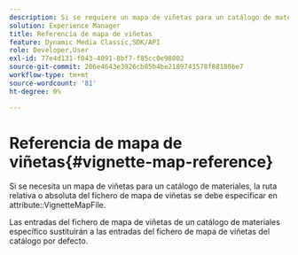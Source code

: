 ```yaml
---
description: Si se requiere un mapa de viñetas para un catálogo de materiales, la ruta relativa o absoluta del fichero de mapa de viñetas se debe especificar en el atributo VignetteMapFile.
solution: Experience Manager
title: Referencia de mapa de viñetas
feature: Dynamic Media Classic,SDK/API
role: Developer,User
exl-id: 77e4d131-f043-4091-8bf7-f85cc0e98002
source-git-commit: 206e4643e3926cb85b4be2189743578f88180be7
workflow-type: tm+mt
source-wordcount: '81'
ht-degree: 0%

---
```


# Referencia de mapa de viñetas{#vignette-map-reference}

Si se necesita un mapa de viñetas para un catálogo de materiales, la ruta relativa o absoluta del fichero de mapa de viñetas se debe especificar en attribute::VignetteMapFile.

Las entradas del fichero de mapa de viñetas de un catálogo de materiales específico sustituirán a las entradas del fichero de mapa de viñetas del catálogo por defecto.
